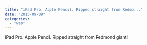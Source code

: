 ```yaml
---
title: "iPad Pro. Apple Pencil. Ripped straight from Redmo..."
date: "2015-09-09"
categories: 
  - "web"
---
```


iPad Pro. Apple Pencil. Ripped straight from Redmond giant!
